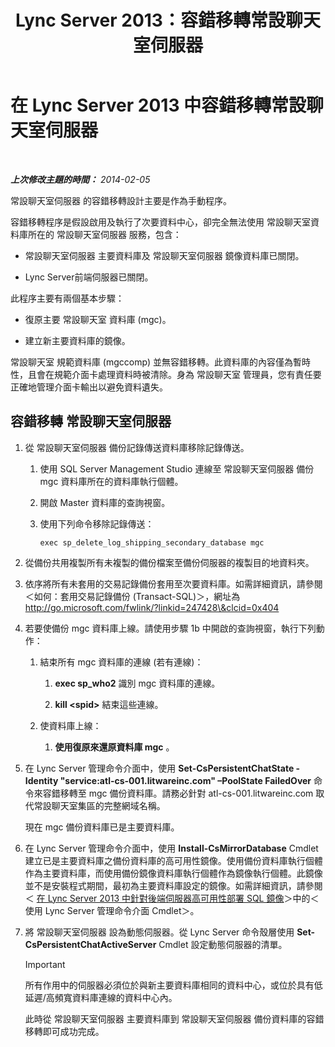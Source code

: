 ﻿---
title: Lync Server 2013：容錯移轉常設聊天室伺服器
TOCTitle: 容錯移轉常設聊天室伺服器
ms:assetid: 2cd79ffd-fee6-44ce-96cf-b98bf25e2690
ms:mtpsurl: https://technet.microsoft.com/zh-tw/library/JJ204772(v=OCS.15)
ms:contentKeyID: 49290451
ms.date: 08/10/2015
mtps_version: v=OCS.15
ms.translationtype: HT
---

# 在 Lync Server 2013 中容錯移轉常設聊天室伺服器

 

_**上次修改主題的時間：** 2014-02-05_

常設聊天室伺服器 的容錯移轉設計主要是作為手動程序。

容錯移轉程序是假設啟用及執行了次要資料中心，卻完全無法使用 常設聊天室資料庫所在的 常設聊天室伺服器 服務，包含：

  - 常設聊天室伺服器 主要資料庫及 常設聊天室伺服器 鏡像資料庫已關閉。

  - Lync Server前端伺服器已關閉。

此程序主要有兩個基本步驟：

  - 復原主要 常設聊天室 資料庫 (mgc)。

  - 建立新主要資料庫的鏡像。

常設聊天室 規範資料庫 (mgccomp) 並無容錯移轉。此資料庫的內容僅為暫時性，且會在規範介面卡處理資料時被清除。身為 常設聊天室 管理員，您有責任要正確地管理介面卡輸出以避免資料遺失。

## 容錯移轉 常設聊天室伺服器

1.  從 常設聊天室伺服器 備份記錄傳送資料庫移除記錄傳送。
    
    1.  使用 SQL Server Management Studio 連線至 常設聊天室伺服器 備份 mgc 資料庫所在的資料庫執行個體。
    
    2.  開啟 Master 資料庫的查詢視窗。
    
    3.  使用下列命令移除記錄傳送：
        
            exec sp_delete_log_shipping_secondary_database mgc

2.  從備份共用複製所有未複製的備份檔案至備份伺服器的複製目的地資料夾。

3.  依序將所有未套用的交易記錄備份套用至次要資料庫。如需詳細資訊，請參閱＜如何：套用交易記錄備份 (Transact-SQL)＞，網址為 http://go.microsoft.com/fwlink/?linkid=247428\&clcid=0x404

4.  若要使備份 mgc 資料庫上線。請使用步驟 1b 中開啟的查詢視窗，執行下列動作：
    
    1.  結束所有 mgc 資料庫的連線 (若有連線)：
        
        1.  **exec sp\_who2** 識別 mgc 資料庫的連線。
        
        2.  **kill \<spid\>** 結束這些連線。
    
    2.  使資料庫上線：
        
        1.  **使用復原來還原資料庫 mgc** 。

5.  在 Lync Server 管理命令介面中，使用 **Set-CsPersistentChatState -Identity "service:atl-cs-001.litwareinc.com" –PoolState FailedOver** 命令來容錯移轉至 mgc 備份資料庫。請務必針對 atl-cs-001.litwareinc.com 取代常設聊天室集區的完整網域名稱。
    
    現在 mgc 備份資料庫已是主要資料庫。

6.  在 Lync Server 管理命令介面中，使用 **Install-CsMirrorDatabase** Cmdlet 建立已是主要資料庫之備份資料庫的高可用性鏡像。使用備份資料庫執行個體作為主要資料庫，而使用備份鏡像資料庫執行個體作為鏡像執行個體。此鏡像並不是安裝程式期間，最初為主要資料庫設定的鏡像。如需詳細資訊，請參閱＜ [在 Lync Server 2013 中針對後端伺服器高可用性部署 SQL 鏡像](lync-server-2013-deploying-sql-mirroring-for-back-end-server-high-availability.md)＞中的＜使用 Lync Server 管理命令介面 Cmdlet＞。

7.  將 常設聊天室伺服器 設為動態伺服器。從 Lync Server 命令殼層使用 **Set-CsPersistentChatActiveServer** Cmdlet 設定動態伺服器的清單。
    
    > [!IMPORTANT]  
    > 所有作用中的伺服器必須位於與新主要資料庫相同的資料中心，或位於具有低延遲/高頻寬資料庫連線的資料中心內。
    
    
    此時從 常設聊天室伺服器 主要資料庫到 常設聊天室伺服器 備份資料庫的容錯移轉即可成功完成。

